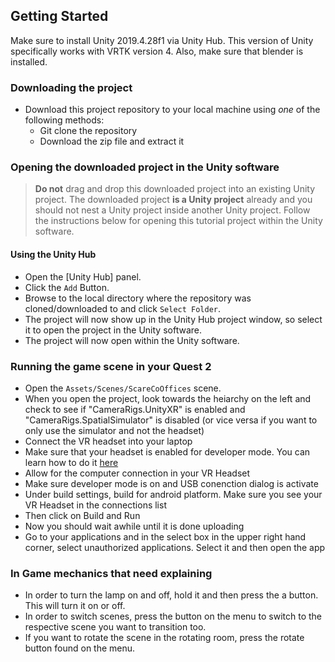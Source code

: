 ## Getting Started

Make sure to install Unity 2019.4.28f1 via Unity Hub. This version of Unity specifically works with VRTK version 4. Also, make sure that blender is installed.

### Downloading the project

* Download this project repository to your local machine using *one* of the following methods:
  * Git clone the repository
  * Download the zip file and extract it

### Opening the downloaded project in the Unity software

> **Do not** drag and drop this downloaded project into an existing Unity project. The downloaded project **is a Unity project** already and you should not nest a Unity project inside another Unity project. Follow the instructions below for opening this tutorial project within the Unity software.

#### Using the Unity Hub

* Open the [Unity Hub] panel.
* Click the `Add` Button.
* Browse to the local directory where the repository was cloned/downloaded to and click `Select Folder`.
* The project will now show up in the Unity Hub project window, so select it to open the project in the Unity software.
* The project will now open within the Unity software.

### Running the game scene in your Quest 2

* Open the `Assets/Scenes/ScareCoOffices` scene.
* When you open the project, look towards the heiarchy on the left and check to see if "CameraRigs.UnityXR" is enabled and "CameraRigs.SpatialSimulator" is disabled (or vice versa if you want to only use the simulator and not the headset)
* Connect the VR headset into your laptop
* Make sure that your headset is enabled for developer mode. You can learn how to do it [here](https://developer.oculus.com/documentation/native/android/mobile-device-setup/)
* Allow for the computer connection in your VR Headset
* Make sure developer mode is on and USB conenction dialog is activate
* Under build settings, build for android platform. Make sure you see your VR Headset in the connections list
* Then click on Build and Run
* Now you should wait awhile until it is done uploading
* Go to your applications and in the select box in the upper right hand corner, select unauthorized applications. Select it and then open the app

### In Game mechanics that need explaining
* In order to turn the lamp on and off, hold it and then press the a button. This will turn it on or off.
* In order to switch scenes, press the button on the menu to switch to the respective scene you want to transition too.
* If you want to rotate the scene in the rotating room, press the rotate button found on the menu. 

